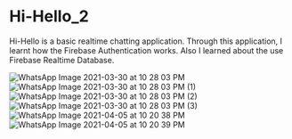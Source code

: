 # Hi-Hello_2

Hi-Hello is a basic realtime chatting application. Through this application, I learnt how the Firebase Authentication works.
Also I learned about the use Firebase Realtime Database. 

![WhatsApp Image 2021-03-30 at 10 28 03 PM](https://user-images.githubusercontent.com/70480242/113600610-e602cc00-965d-11eb-98a8-4df647d77a5e.jpeg)
![WhatsApp Image 2021-03-30 at 10 28 03 PM (1)](https://user-images.githubusercontent.com/70480242/113600612-e733f900-965d-11eb-90f1-afa0b94f4300.jpeg)
![WhatsApp Image 2021-03-30 at 10 28 03 PM (2)](https://user-images.githubusercontent.com/70480242/113600614-e7cc8f80-965d-11eb-87cb-73b628c01120.jpeg)
![WhatsApp Image 2021-03-30 at 10 28 03 PM (3)](https://user-images.githubusercontent.com/70480242/113600615-e8652600-965d-11eb-942c-64f076eb1e24.jpeg)
![WhatsApp Image 2021-04-05 at 10 20 38 PM](https://user-images.githubusercontent.com/70480242/113600616-e8fdbc80-965d-11eb-8834-beb5e51ba1d9.jpeg)
![WhatsApp Image 2021-04-05 at 10 20 39 PM](https://user-images.githubusercontent.com/70480242/113600622-e8fdbc80-965d-11eb-82a4-f08a96514e47.jpeg)
